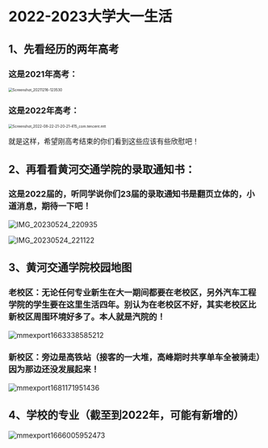 # 2022-2023大学大一生活

## 1、先看经历的两年高考

### 这是2021年高考：

<img src="C:\Users\HUMENG\Downloads\相机\Screenshot_20211216-123530.jpg" alt="Screenshot_20211216-123530" style="zoom:50%;" />

### 这是2022年高考：

<img src="C:\Users\HUMENG\Downloads\相机\Screenshot_2022-08-22-21-20-21-415_com.tencent.mtt.jpg" alt="Screenshot_2022-08-22-21-20-21-415_com.tencent.mtt" style="zoom:50%;" />

就是这样，希望刚高考结束的你们看到这些应该有些欣慰吧！

## 2、再看看黄河交通学院的录取通知书：

### 这是2022届的，听同学说你们23届的录取通知书是翻页立体的，小道消息，期待一下吧！

![IMG_20230524_220935](C:\Users\HUMENG\Downloads\相机\IMG_20230524_220935.jpg)

![IMG_20230524_221122](C:\Users\HUMENG\Downloads\相机\IMG_20230524_221122.jpg)

## 3、黄河交通学院校园地图

### 老校区：无论任何专业新生在大一期间都要在老校区，另外汽车工程学院的学生要在这里生活四年。别认为在老校区不好，其实老校区比新校区周围环境好多了。本人就是汽院的！

![mmexport1663338585212](C:\Users\HUMENG\Downloads\微信\mmexport1663338585212.jpg)

### 新校区：旁边是高铁站（接客的一大堆，高峰期时共享单车全被骑走）因为那边还没发展起来！

![mmexport1681171951436](C:\Users\HUMENG\Downloads\微信\mmexport1681171951436.jpg)

## 4、学校的专业（截至到2022年，可能有新增的）

![mmexport1666005952473](C:\Users\HUMENG\Downloads\微信\mmexport1666005952473.jpg)

